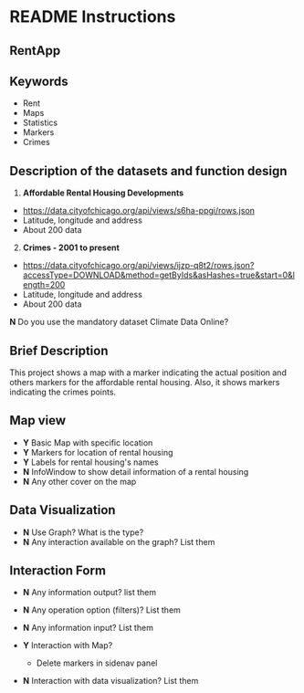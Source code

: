 # README Instructions

## RentApp

## Keywords

* Rent
* Maps
* Statistics
* Markers
* Crimes

## Description of the datasets and function design

1. __Affordable Rental Housing Developments__

* <https://data.cityofchicago.org/api/views/s6ha-ppgi/rows.json>
* Latitude, longitude and address 
* About 200 data

2. __Crimes - 2001 to present__

* <https://data.cityofchicago.org/api/views/ijzp-q8t2/rows.json?accessType=DOWNLOAD&method=getByIds&asHashes=true&start=0&length=200>
* Latitude, longitude and address 
* About 200 data

__N__ Do you use the mandatory dataset Climate Data Online?

## Brief Description

This project shows a map with a marker indicating the actual position and others markers for the affordable rental housing. Also, it shows markers indicating the crimes points.

## Map view

* __Y__ Basic Map with specific location
* __Y__ Markers for location of rental housing
* __Y__ Labels for rental housing's names
* __N__ InfoWindow to show detail information of a rental housing
* __N__ Any other cover on the map

## Data Visualization

* __N__ Use Graph? What is the type?
* __N__ Any interaction available on the graph? List them

## Interaction Form

* __N__ Any information output? list them
* __N__ Any operation option (filters)? List them
* __N__ Any information input? List them
* __Y__ Interaction with Map?

  * Delete markers in sidenav panel

* __N__ Interaction with data visualization? List them